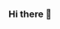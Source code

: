 ### Hi there 👋

<!--
**dzienisz/dzienisz** is a ✨ _special_ ✨ repository because its `README.md` (this file) appears on your GitHub profile.

Here are some ideas to get you started:

- 🔭 I’m currently working on new fintech in Vodeno
- 🌱 I’m currently learning TypeScript
- 💬 Ask me about Vodeno
- 📫 How to reach me: kamil.dzieniszewski@vodeno.com
-->
